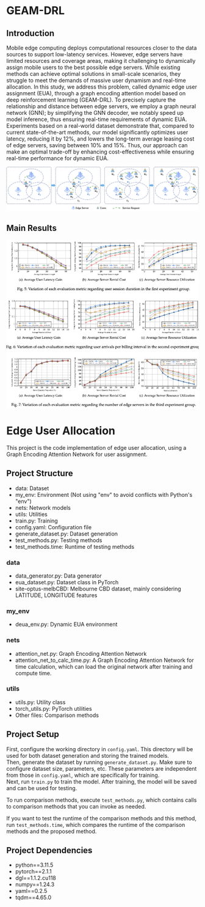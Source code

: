 # GEAM-DRL

## Introduction

Mobile edge computing deploys computational resources closer to the data sources to support low-latency services. However, edge servers have limited resources and coverage areas, making it challenging to dynamically assign mobile users to the best possible edge servers. While existing methods can achieve optimal solutions in small-scale scenarios, they struggle to meet the demands of massive user dynamism and real-time allocation. In this study, we address this problem, called dynamic edge user assignment (EUA), through a graph encoding attention model based on deep reinforcement learning (GEAM-DRL). To precisely capture the relationship and distance between edge servers, we employ a graph neural network (GNN); by simplifying the GNN decoder, we notably speed up model inference, thus ensuring real-time requirements of dynamic EUA. Experiments based on a real-world dataset demonstrate that, compared to current state-of-the-art methods, our model significantly optimizes user latency, reducing it by 12%, and lowers the long-term average leasing cost of edge servers, saving between 10% and 15%. Thus, our approach can make an optimal trade-off by enhancing cost-effectiveness while ensuring real-time performance for dynamic EUA.

![图片描述](images/Fig1.png)

## Main Results

![图片描述](images/results.png)

# Edge User Allocation

This project is the code implementation of edge user allocation, using a Graph Encoding Attention Network for user assignment.

## Project Structure

- data: Dataset
- my_env: Environment (Not using "env" to avoid conflicts with Python's "env")
- nets: Network models
- utils: Utilities
- train.py: Training
- config.yaml: Configuration file
- generate_dataset.py: Dataset generation
- test_methods.py: Testing methods
- test_methods.time: Runtime of testing methods

### data
- data_generator.py: Data generator
- eua_dataset.py: Dataset class in PyTorch
- site-optus-melbCBD: Melbourne CBD dataset, mainly considering LATITUDE, LONGITUDE features

### my_env
- deua_env.py: Dynamic EUA environment

### nets
- attention_net.py: Graph Encoding Attention Network
- attention_net_to_calc_time.py: A Graph Encoding Attention Network for time calculation, which can load the original network after training and compute time.

### utils
- utils.py: Utility class
- torch_utils.py: PyTorch utilities
- Other files: Comparison methods

## Project Setup

First, configure the working directory in `config.yaml`. This directory will be used for both dataset generation and storing the trained models.  
Then, generate the dataset by running `generate_dataset.py`. Make sure to configure dataset size, parameters, etc. These parameters are independent from those in `config.yaml`, which are specifically for training.  
Next, run `train.py` to train the model. After training, the model will be saved and can be used for testing.

To run comparison methods, execute `test_methods.py`, which contains calls to comparison methods that you can invoke as needed.  

If you want to test the runtime of the comparison methods and this method, run `test_methods.time`, which compares the runtime of the comparison methods and the proposed method.

## Project Dependencies
- python==3.11.5  
- pytorch==2.1.1  
- dgl==1.1.2.cu118  
- numpy==1.24.3  
- yaml==0.2.5  
- tqdm==4.65.0
